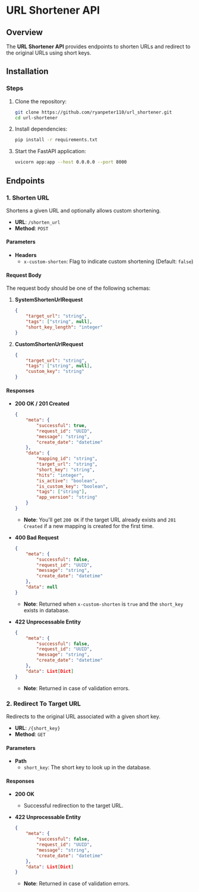 # URL Shortener API

## Overview

The **URL Shortener API** provides endpoints to shorten URLs and redirect to the original URLs using short keys.

## Installation

### Steps

1. Clone the repository:
    ```bash
    git clone https://github.com/ryanpeter110/url_shortener.git
    cd url-shortener
    ```

2. Install dependencies:
    ```bash
    pip install -r requirements.txt
    ```

3. Start the FastAPI application:
    ```bash
    uvicorn app:app --host 0.0.0.0 --port 8000
    ```


## Endpoints

### 1. Shorten URL

Shortens a given URL and optionally allows custom shortening.

- **URL**: `/shorten_url`
- **Method**: `POST`

#### Parameters

- **Headers**
  - `x-custom-shorten`: Flag to indicate custom shortening (Default: `false`)

#### Request Body

The request body should be one of the following schemas:

1. **SystemShortenUrlRequest**
    ```json
    {
        "target_url": "string",
        "tags": ["string", null],
        "short_key_length": "integer"
    }
    ```

2. **CustomShortenUrlRequest**
    ```json
    {
        "target_url": "string",
        "tags": ["string", null],
        "custom_key": "string"
    }
    ```

#### Responses


- **200 OK / 201 Created**
    ```json
    {
        "meta": {
            "successful": true,
            "request_id": "UUID",
            "message": "string",
            "create_date": "datetime"
        },
        "data": {
            "mapping_id": "string",
            "target_url": "string",
            "short_key": "string",
            "hits": "integer",
            "is_active": "boolean",
            "is_custom_key": "boolean",
            "tags": ["string"],
            "app_version": "string"
        }
    }
    ```
    - **Note**: You'll get `200 OK` if the target URL already exists and `201 Created` if a new mapping is created for the first time.


- **400 Bad Request**
    ```json
    {
        "meta": {
            "successful": false,
            "request_id": "UUID",
            "message": "string",
            "create_date": "datetime"
        },
        "data": null
    }
    ```
    - **Note**: Returned when `x-custom-shorten` is `true` and the `short_key` exists in database.


- **422 Unprocessable Entity**
    ```json
    {
        "meta": {
            "successful": false,
            "request_id": "UUID",
            "message": "string",
            "create_date": "datetime"
        },
        "data": List[Dict]
    }
    ```
    - **Note**: Returned in case of validation errors.


### 2. Redirect To Target URL

Redirects to the original URL associated with a given short key.

- **URL**: `/{short_key}`
- **Method**: `GET`

#### Parameters

- **Path**
  - `short_key`: The short key to look up in the database.

#### Responses

- **200 OK**
  - Successful redirection to the target URL.

- **422 Unprocessable Entity**
    ```json
    {
        "meta": {
            "successful": false,
            "request_id": "UUID",
            "message": "string",
            "create_date": "datetime"
        },
        "data": List[Dict]
    }
    ```
    - **Note**: Returned in case of validation errors.
